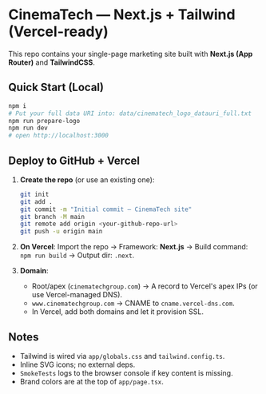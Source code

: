 # CinemaTech — Next.js + Tailwind (Vercel-ready)

This repo contains your single-page marketing site built with **Next.js (App Router)** and **TailwindCSS**.

## Quick Start (Local)

```bash
npm i
# Put your full data URI into: data/cinematech_logo_datauri_full.txt
npm run prepare-logo
npm run dev
# open http://localhost:3000
```

## Deploy to GitHub + Vercel

1. **Create the repo** (or use an existing one):
   ```bash
   git init
   git add .
   git commit -m "Initial commit — CinemaTech site"
   git branch -M main
   git remote add origin <your-github-repo-url>
   git push -u origin main
   ```

2. **On Vercel**: Import the repo → Framework: **Next.js** → Build command: `npm run build` → Output dir: `.next`.

3. **Domain**:
   - Root/apex (`cinematechgroup.com`) → A record to Vercel's apex IPs (or use Vercel-managed DNS).
   - `www.cinematechgroup.com` → CNAME to `cname.vercel-dns.com`.
   - In Vercel, add both domains and let it provision SSL.

## Notes

- Tailwind is wired via `app/globals.css` and `tailwind.config.ts`.
- Inline SVG icons; no external deps.
- `SmokeTests` logs to the browser console if key content is missing.
- Brand colors are at the top of `app/page.tsx`.
